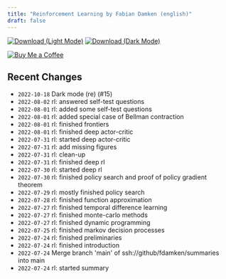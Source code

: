 ```yaml
---
title: "Reinforcement Learning by Fabian Damken (english)"
draft: false
---
```


[![Download (Light Mode)](/download.png)](rl-summary.pdf)
[![Download (Dark Mode)](/download-dark.png)](rl-summary-dark.pdf)

[![Buy Me a Coffee](/kofi.png)](https://ko-fi.com/fdamken)

## Recent Changes
- `2022-10-18` Dark mode (re) (#15)
- `2022-08-02` rl: answered self-test questions
- `2022-08-01` rl: added some self-test questions
- `2022-08-01` rl: added special case of Bellman contraction
- `2022-08-01` rl: finished frontiers
- `2022-08-01` rl: finished deep actor-critic
- `2022-07-31` rl: started deep actor-critic
- `2022-07-31` rl: add missing figures
- `2022-07-31` rl: clean-up
- `2022-07-31` rl: finished deep rl
- `2022-07-30` rl: started deep rl
- `2022-07-30` rl: finished policy search and proof of policy gradient theorem
- `2022-07-29` rl: mostly finished policy search
- `2022-07-28` rl: finished function approximation
- `2022-07-27` rl: finished temporal difference learning
- `2022-07-27` rl: finished monte-carlo methods
- `2022-07-27` rl: finished dynamic programming
- `2022-07-25` rl: finished markov decision processes
- `2022-07-24` rl: finished preliminaries
- `2022-07-24` rl: finished introduction
- `2022-07-24` Merge branch 'main' of ssh://github/fdamken/summaries into main
- `2022-07-24` rl: started summary

